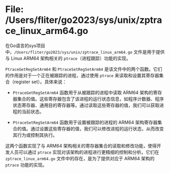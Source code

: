 # File: /Users/fliter/go2023/sys/unix/zptrace_linux_arm64.go

在Go语言的sys项目中，`/Users/fliter/go2023/sys/unix/zptrace_linux_arm64.go` 文件是用于提供与 Linux ARM64 架构相关的 `ptrace`（进程跟踪）功能的实现。

`PtraceGetRegSetArm64` 和 `PtraceSetRegSetArm64` 是该文件中的两个函数。它们的作用是对于一个正在被跟踪的进程，通过使用 `ptrace` 来读取和设置其寄存器集合（register set）。具体来说：

- `PtraceGetRegSetArm64` 函数用于从被跟踪的进程中读取 ARM64 架构的寄存器集合的值。这些寄存器包含了该进程的运行状态信息，如程序计数器、程序状态寄存器、通用目的寄存器等。通过读取这些寄存器的值，我们可以获取进程的当前状态。

- `PtraceSetRegSetArm64` 函数用于设置被跟踪的进程的 ARM64 架构寄存器集合的值。通过设置这些寄存器的值，我们可以修改进程的运行状态，从而改变其行为或控制其执行。

这两个函数实现了与 ARM64 架构相关的寄存器集合的读取和修改功能，使得开发人员可以通过 `ptrace` 实现对该架构的进程进行更精细的控制和分析。它们在 `zptrace_linux_arm64.go` 文件中的存在，是为了提供对应于 ARM64 架构的 `ptrace` 功能的实现。

